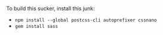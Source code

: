 To build this sucker, install this junk:

  * `npm install --global postcss-cli autoprefixer cssnano`
  * `gem install sass`